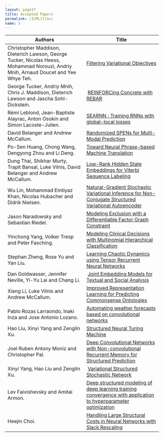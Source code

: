 ```yaml
---
layout: page17
title: Accepted Papers
permalink: /ICML17/ac/
name: 5
---
```


| Authors | Title | 
| ------------- | ------------- | 
| Christopher Maddison, Dieterich Lawson, George Tucker, Nicolas Heess, Mohammad Norouzi, Andriy Mnih, Arnaud Doucet and Yee Whye Teh. | [Filtering Variational Objectives](1stDeepStructWS_paper_11.pdf)|
| George Tucker, Andriy Mnih, Chris J. Maddison, Dieterich Lawson and Jascha Sohl-Dickstein. | [REINFORCing Concrete with REBAR](1stDeepStructWS_paper_1.pdf) |
| Rémi Leblond, Jean-Baptiste Alayrac, Anton Osokin and Simon Lacoste-Julien. | [SEARNN : Training RNNs with global-local losses](1stDeepStructWS_paper_5.pdf) |
| David Belanger and Andrew McCallum. | [Randomized SPENs for Multi-Modal Prediction](1stDeepStructWS_paper_6.pdf) |
| Po-Sen Huang, Chong Wang, Dengyong Zhou and Li Deng. | [Toward Neural Phrase-based Machine Translation](1stDeepStructWS_paper_7.pdf) |
| Dung Thai, Shikhar Murty, Trapit Bansal, Luke Vilnis, David Belanger and Andrew McCallum. | [Low-Rank Hidden State Embeddings for Viterbi Sequence Labeling](1stDeepStructWS_paper_16.pdf) | 
| Wu Lin, Mohammad Emtiyaz Khan, Nicolas Hubacher and Didrik Nielsen. | [Natural-Gradient Stochastic Variational Inference for Non-Conjugate Structured Variational Autoencoder](1stDeepStructWS_paper_10.pdf) | 
| Jason Naradowsky and Sebastian Riedel.  | [Modeling Exclusion with a Differentiable Factor Graph Constraint](1stDeepStructWS_paper_12.pdf) |
| Yinchong Yang, Volker Tresp and Peter Fasching. | [Modeling Clinical Decisions with Multinomial Hierarchical Classification](1stDeepStructWS_paper_13.pdf) |
| Stephan Zheng, Rose Yu and Yan Liu.  | [Learning Chaotic Dynamics using Tensor Recurrent Neural Networks](1stDeepStructWS_paper_14.pdf) |
| Dan Goldwasser, Jennifer Neville, Yi-Yu Lai and Chang Li. |  [Joint Embedding Models for Textual and Social Analysis](1stDeepStructWS_paper_15.pdf) |
| Xiang Li, Luke Vilnis and Andrew McCallum.  | [Improved Representation Learning for Predicting Commonsense Ontologies](1stDeepStructWS_paper_17.pdf) |
| Pablo Rozas Larraondo, Inaki Inza and Jose Antonio Lozano. | [Automating weather forecasts based on convolutional networks](1stDeepStructWS_paper_2.pdf) |
| Hao Liu, Xinyi Yang and Zenglin Xu.  | [Structured Neural Turing Machine](1stDeepStructWS_paper_8.pdf) | 
| Joel Ruben Antony Moniz and Christopher Pal. | [Deep Convolutional Networks with Non-convolutional Recurrent Memory for Structured Prediction](1stDeepStructWS_paper_18.pdf) | 
| Xinyi Yang, Hao Liu and Zenglin Xu. | [Variational Structured Stochastic Network](1stDeepStructWS_paper_9.pdf) |
|Lev Faivishevsky and Amitai Armon.  | [Deep structured modeling of deep learning training convergence with application to hyperparameter optimization](1stDeepStructWS_paper_3.pdf) |
| Heejin Choi. | [Handling Large Structural Costs in Neural Networks with Slack Rescaling](1stDeepStructWS_paper_20.pdf) |
